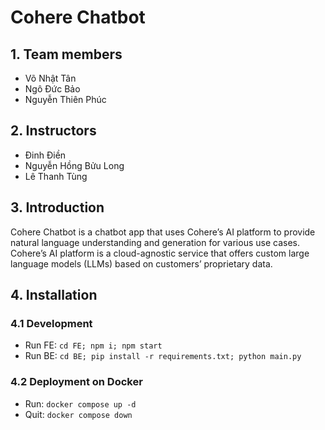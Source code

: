 # Cohere Chatbot
## 1. Team members
+ Võ Nhật Tân
+ Ngô Đức Bảo
+ Nguyễn Thiên Phúc

## 2. Instructors
+ Ðinh Ðiền
+ Nguyễn Hồng Bửu Long
+ Lê Thanh Tùng

## 3. Introduction
Cohere Chatbot is a chatbot app that uses Cohere’s AI platform to provide natural language understanding and generation for various use cases. Cohere’s AI platform is a cloud-agnostic service that offers custom large language models (LLMs) based on customers’ proprietary data. 

## 4. Installation
### 4.1 Development
* Run FE: `cd FE; npm i; npm start`
* Run BE: `cd BE; pip install -r requirements.txt; python main.py`

### 4.2 Deployment on Docker
* Run: `docker compose up -d`
* Quit: `docker compose down`  
